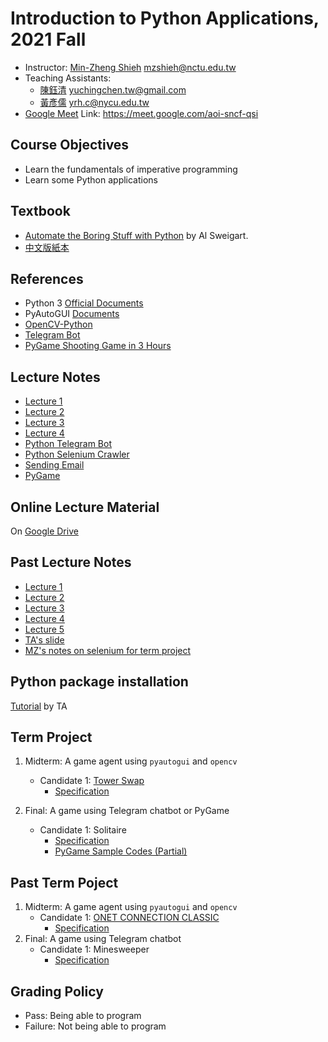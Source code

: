 # Introduction to Python Applications, 2021 Fall

+   Instructor: [Min-Zheng Shieh](mailto:mzshieh@nctu.edu.tw) mzshieh@nctu.edu.tw
+   Teaching Assistants: 
    + [陳鈺清](mailto:yuchingchen.tw@gmail.com) yuchingchen.tw@gmail.com
    + [黃彥儒](mailto:yrh.c@nycu.edu.tw) yrh.c@nycu.edu.tw
+   [Google Meet](https://meet.google.com/aoi-sncf-qsi) Link: https://meet.google.com/aoi-sncf-qsi

## Course Objectives

+   Learn the fundamentals of imperative programming
+   Learn some Python applications

## Textbook 
+   [Automate the Boring Stuff with Python](https://automatetheboringstuff.com/) by Al Sweigart.
+   [中文版紙本](https://www.tenlong.com.tw/products/9789865025977)

## References
+   Python 3 [Official Documents](https://docs.python.org/3/)
+   PyAutoGUI [Documents](https://pyautogui.readthedocs.io/en/latest/)
+   [OpenCV-Python](https://docs.opencv.org/master/d6/d00/tutorial_py_root.html)
+	[Telegram Bot](https://telegram.org/)
+	[PyGame Shooting Game in 3 Hours](https://www.youtube.com/watch?v=61eX0bFAsYs)  


## Lecture Notes

+ [Lecture 1](https://hackmd.io/@truckski/HyEQXm6G_)
+ [Lecture 2](https://hackmd.io/@truckski/BkEgP7IQ_)
+ [Lecture 3](https://hackmd.io/@truckski/HkdMqaGSO)
+ [Lecture 4](https://hackmd.io/@truckski/SkBEZnPPO)
+ [Python Telegram Bot](https://hackmd.io/@yuchingtw/SJ1eDyVw_)
+ [Python Selenium Crawler](https://hackmd.io/@yuchingtw/BkUXN_v_u)
+ [Sending Email](https://hackmd.io/@truckski/SkIz9uDjd)
+ [PyGame](https://github.com/LeeLin2602/PyGame_Tutorial/)
    
## Online Lecture Material

On [Google Drive](https://drive.google.com/drive/folders/1TJVaP-GDk_hkYjBK3LdRje6qt5boBvbJ?usp=sharing)

## Past Lecture Notes

+ [Lecture 1](https://hackmd.io/s/rJ6hmNpUN)
+ [Lecture 2](https://hackmd.io/s/ByMfXEPDN)
+ [Lecture 3](https://hackmd.io/s/HJmvTOrcV)
+ [Lecture 4](https://hackmd.io/s/S17MXDc3N)
+ [Lecture 5](https://hackmd.io/@BpUgvpG2TZy_PvDRF1bwvw/B1SFdDye4?type=view)
+ [TA's slide](https://docs.google.com/presentation/d/1cY1txnYrNFKjYwyFOOAhwoqIJyra4fBt0wo-1A3_DNI/edit?usp=sharing)
+ [MZ's notes on selenium for term project](https://hackmd.io/@BpUgvpG2TZy_PvDRF1bwvw/Byn7todAH)

## Python package installation

[Tutorial](https://hackmd.io/@yuchingtw/S17rgKqfO) by TA

## Term Project
1. Midterm: A game agent using `pyautogui` and `opencv`
    + Candidate 1: [Tower Swap](https://www.crazygames.com/game/tower-swap)
        - [Specification](https://hackmd.io/@yuchingtw/SyG_dtHIF)

2. Final: A game using Telegram chatbot or PyGame
    + Candidate 1: Solitaire
        - [Specification](https://hackmd.io/@yuchingtw/HJGOSZyqK)
        - [PyGame Sample Codes (Partial)](https://hackmd.io/@truckski/H1Wn325oF)  

## Past Term Poject

1. Midterm: A game agent using `pyautogui` and `opencv`
    + Candidate 1: [ONET CONNECTION CLASSIC](https://html5games.com/Game/Onet-Connect-Classic/d6173a60-1b41-4b34-b4c3-aa4c5fc9ce35)
        - [Specification](https://hackmd.io/xpfE8ikzSES4fBQjM6zeBw)
2. Final: A game using Telegram chatbot
    + Candidate 1: Minesweeper
        - [Specification](https://hackmd.io/MGIfqtWMQ2CM9kNJNY5dmQ)

## Grading Policy

+   Pass: Being able to program
+   Failure: Not being able to program
